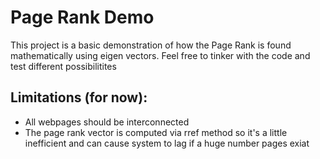 # Page Rank Demo
This project is a basic demonstration of how the Page Rank is found mathematically using eigen vectors. Feel free to tinker with the code and test different possibilitites
## Limitations (for now):
- All webpages should be interconnected
- The page rank vector is computed via rref method so it's a little inefficient and can cause system to lag if a huge number pages exiat

